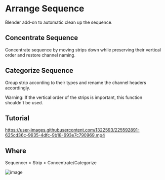 # Arrange Sequence

Blender add-on to automatic clean up the sequence.

## Concentrate Sequence
Concentrate sequence by moving strips down while preserving their vertical order and restore channel naming.

## Categorize Sequence
Group strip according to their types and rename the channel headers accordingly.

Warning: If the vertical order of the strips is important, this function shouldn't be used.

## Tutorial


https://user-images.githubusercontent.com/1322593/225592891-625cd36c-9935-4dfc-9b18-693e7c790969.mp4



## Where
Sequencer > Strip > Concentrate/Categorize

![image](https://user-images.githubusercontent.com/1322593/225585394-cc8a36f9-ae64-4e3a-80bb-2078d15eae52.png)

